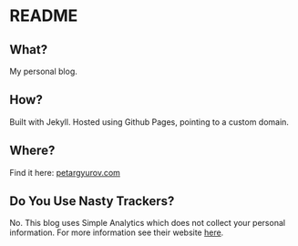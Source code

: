 # README

## What?

My personal blog.

## How?

Built with Jekyll. Hosted using Github Pages, pointing to a custom domain.

## Where?

Find it here: [petargyurov.com](www.petargyurov.com)

## Do You Use Nasty Trackers?

No. This blog uses Simple Analytics which does not collect your personal information.
For more information see their website [here](https://docs.simpleanalytics.com/what-we-collect).